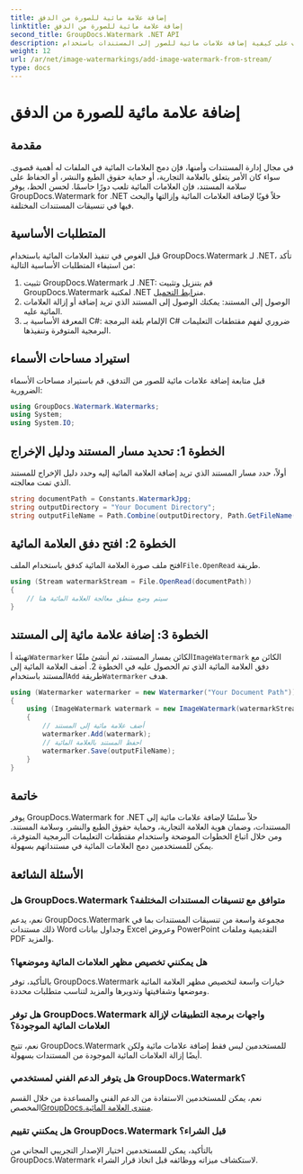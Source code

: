 ```yaml
---
title: إضافة علامة مائية للصورة من الدفق
linktitle: إضافة علامة مائية للصورة من الدفق
second_title: GroupDocs.Watermark .NET API
description: تعرف على كيفية إضافة علامات مائية للصور إلى المستندات باستخدام GroupDocs.Watermark لـ .NET. اتبع دليلنا خطوة بخطوة لتكامل العلامة المائية بسلاسة.
weight: 12
url: /ar/net/image-watermarkings/add-image-watermark-from-stream/
type: docs
---
```

# إضافة علامة مائية للصورة من الدفق

## مقدمة
في مجال إدارة المستندات وأمنها، فإن دمج العلامات المائية في الملفات له أهمية قصوى. سواء كان الأمر يتعلق بالعلامة التجارية، أو حماية حقوق الطبع والنشر، أو الحفاظ على سلامة المستند، فإن العلامات المائية تلعب دورًا حاسمًا. لحسن الحظ، يوفر GroupDocs.Watermark for .NET حلاً قويًا لإضافة العلامات المائية وإزالتها والبحث فيها في تنسيقات المستندات المختلفة.
## المتطلبات الأساسية
قبل الغوص في تنفيذ العلامات المائية باستخدام GroupDocs.Watermark لـ .NET، تأكد من استيفاء المتطلبات الأساسية التالية:
1.  تثبيت GroupDocs.Watermark لـ .NET: قم بتنزيل وتثبيت GroupDocs.Watermark لمكتبة .NET من[رابط التحميل](https://releases.groupdocs.com/Watermark/net/).
2. الوصول إلى المستند: يمكنك الوصول إلى المستند الذي تريد إضافة أو إزالة العلامات المائية عليه.
3. المعرفة الأساسية بـ C#: الإلمام بلغة البرمجة C# ضروري لفهم مقتطفات التعليمات البرمجية المتوفرة وتنفيذها.

## استيراد مساحات الأسماء
قبل متابعة إضافة علامات مائية للصور من التدفق، قم باستيراد مساحات الأسماء الضرورية:
```csharp
using GroupDocs.Watermark.Watermarks;
using System;
using System.IO;
```

## الخطوة 1: تحديد مسار المستند ودليل الإخراج
أولاً، حدد مسار المستند الذي تريد إضافة العلامة المائية إليه وحدد دليل الإخراج للمستند الذي تمت معالجته.
```csharp
string documentPath = Constants.WatermarkJpg;
string outputDirectory = "Your Document Directory";
string outputFileName = Path.Combine(outputDirectory, Path.GetFileName(documentPath));
```
## الخطوة 2: افتح دفق العلامة المائية
 افتح ملف صورة العلامة المائية كدفق باستخدام الملف`File.OpenRead` طريقة.
```csharp
using (Stream watermarkStream = File.OpenRead(documentPath))
{
    // سيتم وضع منطق معالجة العلامة المائية هنا
}
```
## الخطوة 3: إضافة علامة مائية إلى المستند
 تهيئة أ`Watermarker` الكائن بمسار المستند، ثم أنشئ ملفًا`ImageWatermark` الكائن مع دفق العلامة المائية الذي تم الحصول عليه في الخطوة 2. أضف العلامة المائية إلى المستند باستخدام`Add` طريقة`Watermarker` هدف.
```csharp
using (Watermarker watermarker = new Watermarker("Your Document Path"))
{
    using (ImageWatermark watermark = new ImageWatermark(watermarkStream))
    {
        // أضف علامة مائية إلى المستند
        watermarker.Add(watermark);
        // احفظ المستند بالعلامة المائية
        watermarker.Save(outputFileName);
    }
}
```

## خاتمة
يوفر GroupDocs.Watermark for .NET حلاً سلسًا لإضافة علامات مائية إلى المستندات، وضمان هوية العلامة التجارية، وحماية حقوق الطبع والنشر، وسلامة المستند. ومن خلال اتباع الخطوات الموضحة واستخدام مقتطفات التعليمات البرمجية المتوفرة، يمكن للمستخدمين دمج العلامات المائية في مستنداتهم بسهولة.
## الأسئلة الشائعة
### هل GroupDocs.Watermark متوافق مع تنسيقات المستندات المختلفة؟
نعم، يدعم GroupDocs.Watermark مجموعة واسعة من تنسيقات المستندات بما في ذلك مستندات Word وجداول بيانات Excel وعروض PowerPoint التقديمية وملفات PDF والمزيد.
### هل يمكنني تخصيص مظهر العلامات المائية وموضعها؟
بالتأكيد، توفر GroupDocs.Watermark خيارات واسعة لتخصيص مظهر العلامة المائية وموضعها وشفافيتها وتدويرها والمزيد لتناسب متطلبات محددة.
### هل توفر GroupDocs.Watermark واجهات برمجة التطبيقات لإزالة العلامات المائية الموجودة؟
نعم، تتيح GroupDocs.Watermark للمستخدمين ليس فقط إضافة علامات مائية ولكن أيضًا إزالة العلامات المائية الموجودة من المستندات بسهولة.
### هل يتوفر الدعم الفني لمستخدمي GroupDocs.Watermark؟
 نعم، يمكن للمستخدمين الاستفادة من الدعم الفني والمساعدة من خلال القسم المخصص[GroupDocs.منتدى العلامة المائية](https://forum.groupdocs.com/c/watermark/19).
### هل يمكنني تقييم GroupDocs.Watermark قبل الشراء؟
بالتأكيد، يمكن للمستخدمين اختيار الإصدار التجريبي المجاني من GroupDocs.Watermark لاستكشاف ميزاته ووظائفه قبل اتخاذ قرار الشراء.